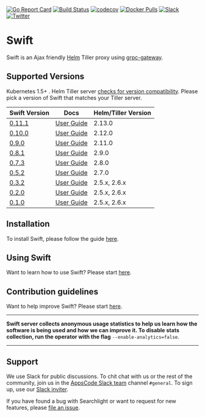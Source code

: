 [![Go Report Card](https://goreportcard.com/badge/kubepack.dev/swift)](https://goreportcard.com/report/kubepack.dev/swift)
[![Build Status](https://travis-ci.org/appscode/swift.svg?branch=master)](https://travis-ci.org/appscode/swift)
[![codecov](https://codecov.io/gh/appscode/swift/branch/master/graph/badge.svg)](https://codecov.io/gh/appscode/swift)
[![Docker Pulls](https://img.shields.io/docker/pulls/appscode/swift.svg)](https://hub.docker.com/r/appscode/swift/)
[![Slack](https://slack.appscode.com/badge.svg)](https://slack.appscode.com)
[![Twitter](https://img.shields.io/twitter/follow/appscodehq.svg?style=social&logo=twitter&label=Follow)](https://twitter.com/intent/follow?screen_name=AppsCodeHQ)

# Swift
Swift is an Ajax friendly [Helm](https://github.com/kubernetes/helm) Tiller proxy using [grpc-gateway](https://github.com/grpc-ecosystem/grpc-gateway).


## Supported Versions
Kubernetes 1.5+ . Helm Tiller server [checks for version compatibility](https://github.com/kubernetes/helm/blob/master/pkg/version/compatible.go#L27). Please pick a version of Swift that matches your Tiller server.

| Swift Version                                                   | Docs                                                            | Helm/Tiller Version |
|-----------------------------------------------------------------|-----------------------------------------------------------------|---------------------|
| [0.11.1](https://github.com/kubepack/swift/releases/tag/0.11.1) | [User Guide](https://appscode.com/products/swift/0.11.1/)       | 2.13.0              |
| [0.10.0](https://github.com/kubepack/swift/releases/tag/0.10.0) | [User Guide](https://appscode.com/products/swift/0.10.0/)       | 2.12.0              |
| [0.9.0](https://github.com/kubepack/swift/releases/tag/0.9.0)   | [User Guide](https://appscode.com/products/swift/0.9.0/)        | 2.11.0              |
| [0.8.1](https://github.com/kubepack/swift/releases/tag/0.8.1)   | [User Guide](https://appscode.com/products/swift/0.8.1/)        | 2.9.0               |
| [0.7.3](https://github.com/kubepack/swift/releases/tag/0.7.3)   | [User Guide](https://appscode.com/products/swift/0.7.3/)        | 2.8.0               |
| [0.5.2](https://github.com/kubepack/swift/releases/tag/0.5.2)   | [User Guide](https://appscode.com/products/swift/0.5.2/)        | 2.7.0               |
| [0.3.2](https://github.com/kubepack/swift/releases/tag/0.3.2)   | [User Guide](https://github.com/kubepack/swift/tree/0.3.2/docs) | 2.5.x, 2.6.x        |
| [0.2.0](https://github.com/kubepack/swift/releases/tag/0.2.0)   | [User Guide](https://github.com/kubepack/swift/tree/0.2.0/docs) | 2.5.x, 2.6.x        |
| [0.1.0](https://github.com/kubepack/swift/releases/tag/0.1.0)   | [User Guide](https://github.com/kubepack/swift/tree/0.1.0/docs) | 2.5.x, 2.6.x        |


## Installation
To install Swift, please follow the guide [here](https://appscode.com/products/swift/0.11.1/setup/install/).

## Using Swift
Want to learn how to use Swift? Please start [here](https://appscode.com/products/swift/0.11.1/).

## Contribution guidelines
Want to help improve Swift? Please start [here](https://appscode.com/products/swift/0.11.1/welcome/contributing/).

---

**Swift server collects anonymous usage statistics to help us learn how the software is being used and how we can improve it. To disable stats collection, run the operator with the flag** `--enable-analytics=false`.

---

## Support
We use Slack for public discussions. To chit chat with us or the rest of the community, join us in the [AppsCode Slack team](https://appscode.slack.com/messages/C0XQFLGRM/details/) channel `#general`. To sign up, use our [Slack inviter](https://slack.appscode.com/).

If you have found a bug with Searchlight or want to request for new features, please [file an issue](https://github.com/kubepack/swift/issues/new).

